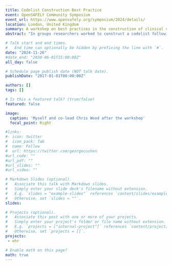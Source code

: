 ```yaml
---
title: Codelist Construction Best Practice
event: OpenSAFELY Community Symposium
event_url: https://www.opensafely.org/symposium/2024/details/
location: London, United Kingdom
summary: A workshop on best practices in the construction of clinical codelists
abstract: "In groups researchers worked to construct a codelist following a framework of best practices for codelist construction. This will be based around OpenCodelists. There was time at the end to review the codelists created and discuss any differences."

# Talk start and end times.
#   End time can optionally be hidden by prefixing the line with `#`.
date: "2024-11-26"
#date_end: "2030-06-01T15:00:00Z"
all_day: false

# Schedule page publish date (NOT talk date).
publishDate: "2017-01-01T00:00:00Z"

authors: []
tags: []

# Is this a featured talk? (true/false)
featured: false

image:
  caption: 'Myself and co-lead Chris Wood after the workshop'
  focal_point: Right

#links:
#- icon: twitter
#  icon_pack: fab
#  name: Follow
#  url: https://twitter.com/georgecushen
#url_code: ""
#url_pdf: ""
#url_slides: ""
#url_video: ""

# Markdown Slides (optional).
#   Associate this talk with Markdown slides.
#   Simply enter your slide deck's filename without extension.
#   E.g. `slides = "example-slides"` references `content/slides/example-slides.md`.
#   Otherwise, set `slides = ""`.
slides: 

# Projects (optional).
#   Associate this post with one or more of your projects.
#   Simply enter your project's folder or file name without extension.
#   E.g. `projects = ["internal-project"]` references `content/project/deep-learning/index.md`.
#   Otherwise, set `projects = []`.
projects:
 - ehr

# Enable math on this page?
math: true
---
```



